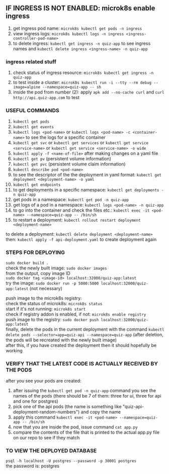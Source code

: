 ## IF INGRESS IS NOT ENABLED: microk8s enable ingress
1) get ingress pod name: `microk8s kubectl get pods -n ingress`
2) view ingress logs: `microk8s kubectl logs -n ingress <ingress-controller-pod-name>`  
3) to delete ingress: `kubectl get ingress -n quiz-app` to see ingress names and `kubectl delete ingress <ingress-name> -n quiz-app` 

### ingress related stuff
1) check status of ingress resource: `microk8s kubectl get ingress -n quiz-app`
2) to test inside a cluster: `microk8s kubectl run -i --tty --rm debug --image=alpine --namespace=quiz-app -- sh`
3) inside the pod from number (2): apply `apk add --no-cache curl` and `curl http://api.quiz-app.com` to test

### USEFUL COMMANDS
1) `kubectl get pods`
2) `kubectl get events`
3) `kubectl logs <pod-name>` or `kubectl logs <pod-name> -c <container-name>` to see the logs for a specific container
4) `kubectl get svc` or `kubectl get services` or `kubectl get service <service-name>` or `kubectl get service <service-name> -o wide`
5) `kubectl apply -f <name-of-file>` after making changes on a yaml file
6) `kubectl get pv` (persistent volume information)
7) `kubectl get pvc` (persistent volume claim information)
8) `kubectl describe pod <pod-name>`
9) to see the descriptor of the the deployment in yaml format: `kubectl get deployment <deployment-name> -o yaml`
10) `kubectl get endpoints`
11) to get deployments in a specific namespace: `kubectl get deployments -n quiz-app`
12) get pods in a namespace: `kubectl get pod -n quiz-app`
13) get logs of a pod in a namespace: `kubectl logs <pod-name> -n quiz-app`
14) to go into the container and check the files etc.: `kubectl exec -it <pod-name> --namespace=quiz-app -- /bin/sh`  
15) to restart a deployment: `kubectl rollout restart deployment <deployment-name>`

to delete a deployment: `kubectl delete deployment <deployment-name>`  
then: `kubectl apply -f api-deployment.yaml` to create deployment again

### STEPS FOR DEPLOYING
`sudo docker build .`  
check the newly built image: `sudo docker images`  
from the output, copy image ID  
`sudo docker tag <image-id> localhost:32000/quiz-app:latest`  
try the image: `sudo docker run -p 5000:5000 localhost:32000/quiz-app:latest` (not necessary)  

push image to the microk8s registry:  
check the status of microk8s: `microk8s status`  
start if it's not running: `microk8s start`  
check if registry addon is enabled, if not: `microk8s enable registry`  
push image to the registry: `sudo docker push localhost:32000/quiz-app:latest`       
finally, delete the pods in the current deployment with the command `kubectl delete pods --selector=app=quiz-api --namespace=quiz-app` (after deletion, the pods will be recreated with the newly built image)    
after this, if you have created the deployment then it should hopefully be working  

### VERIFY THAT THE LATEST CODE IS ACTUALLY RECEIVED BY THE PODS
after you see your pods are created:
1) after issuing the `kubectl get pod -n quiz-app` command you see the names of the pods (there should be 7 of them: three for ui, three for api and one for postgres)
2) pick one of the api pods (the name is something like "quiz-api-deployment-random-numbers") and copy the name
3) apply this command `kubectl exec -it <pod-name> --namespace=quiz-app -- /bin/sh`
4) now that you are inside the pod, issue command `cat app.py`
5) compare the contents of the file that is printed to the actual app.py file on our repo to see if they match

### TO VIEW THE DEPLOYED DATABASE
`psql -h localhost -U postgres --password -p 30001 postgres`  
the password is: postgres
